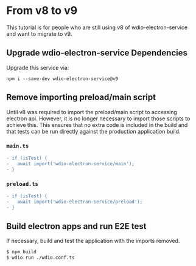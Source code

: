# From v8 to v9

This tutorial is for people who are still using v8 of wdio-electron-service and want to migrate to v9.

## Upgrade wdio-electron-service Dependencies

Upgrade this service via:

```
npm i --save-dev wdio-electron-service@v9
```

## Remove importing preload/main script

Until v8 was required to import the preload/main script to accessing electron api.
However, it is no longer necessary to import those scripts to achieve this.
This ensures that no extra code is included in the build and that tests can be run directly against the production application build.

### `main.ts`

```diff
- if (isTest) {
-   await import('wdio-electron-service/main');
- }
```

### `preload.ts`

```diff
- if (isTest) {
-   await import('wdio-electron-service/preload');
- }
```

## Build electron apps and run E2E test

If necessary, build and test the application with the imports removed.

```bash
$ npm build
$ wdio run ./wdio.conf.ts
```
